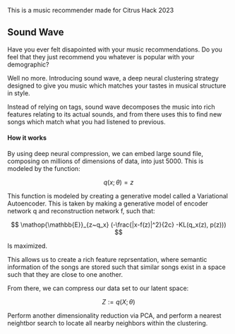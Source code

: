 This is a music recommender made for Citrus Hack 2023

## Sound Wave

Have you ever felt disapointed with your music recommendations. Do you feel that they just recommend you whatever is popular with your demographic?

Well no more. Introducing sound wave, a deep neural clustering strategy designed to give you music which matches your tastes in musical structure in style. 

Instead of relying on tags, sound wave decomposes the music into rich features relating to its actual sounds, and from there uses this to find new songs which match what you had listened to previous.

#### How it works

By using deep neural compression, we can embed large sound file, composing on millions of dimensions of data, into just 5000. This is modeled by the function:

$$ q(x; \theta) = z $$ 

This function is modeled by creating a generative model called a Variational Autoencoder. This is taken by making a generative model of encoder network q and reconstruction network f, such that:

$$ \mathop{\mathbb{E}}_{z~q_x} (-\frac{|x-f(z)|^2}{2c} -KL(q_x(z), p(z))) $$

Is maximized.

This allows us to create a rich feature reprsentation, where semantic information of the songs are stored such that similar songs exist in a space such that they are close to one another.

From there, we can compress our data set to our latent space:

$$ Z := q(X; \theta)$$ 

Perform another dimensionality reduction via PCA, and perform a nearest neightbor search to locate all nearby neighbors within the clustering.

